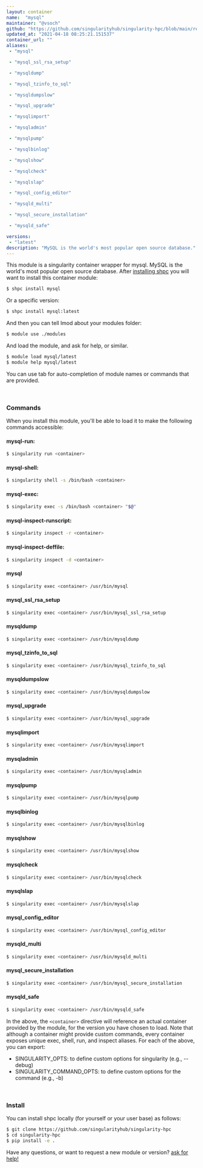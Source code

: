 ```yaml
---
layout: container
name:  "mysql"
maintainer: "@vsoch"
github: "https://github.com/singularityhub/singularity-hpc/blob/main/registry/mysql/container.yaml"
updated_at: "2021-04-18 08:25:21.151537"
container_url: ""
aliases:
 - "mysql"

 - "mysql_ssl_rsa_setup"

 - "mysqldump"

 - "mysql_tzinfo_to_sql"

 - "mysqldumpslow"

 - "mysql_upgrade"

 - "mysqlimport"

 - "mysqladmin"

 - "mysqlpump"

 - "mysqlbinlog"

 - "mysqlshow"

 - "mysqlcheck"

 - "mysqlslap"

 - "mysql_config_editor"

 - "mysqld_multi"

 - "mysql_secure_installation"

 - "mysqld_safe"

versions:
 - "latest"
description: "MySQL is the world's most popular open source database."
---
```


This module is a singularity container wrapper for mysql.
MySQL is the world's most popular open source database.
After [installing shpc](#install) you will want to install this container module:

```bash
$ shpc install mysql
```

Or a specific version:

```bash
$ shpc install mysql:latest
```

And then you can tell lmod about your modules folder:

```bash
$ module use ./modules
```

And load the module, and ask for help, or similar.

```bash
$ module load mysql/latest
$ module help mysql/latest
```

You can use tab for auto-completion of module names or commands that are provided.

<br>

### Commands

When you install this module, you'll be able to load it to make the following commands accessible:

#### mysql-run:

```bash
$ singularity run <container>
```

#### mysql-shell:

```bash
$ singularity shell -s /bin/bash <container>
```

#### mysql-exec:

```bash
$ singularity exec -s /bin/bash <container> "$@"
```

#### mysql-inspect-runscript:

```bash
$ singularity inspect -r <container>
```

#### mysql-inspect-deffile:

```bash
$ singularity inspect -d <container>
```


#### mysql
       
```bash
$ singularity exec <container> /usr/bin/mysql
```


#### mysql_ssl_rsa_setup
       
```bash
$ singularity exec <container> /usr/bin/mysql_ssl_rsa_setup
```


#### mysqldump
       
```bash
$ singularity exec <container> /usr/bin/mysqldump
```


#### mysql_tzinfo_to_sql
       
```bash
$ singularity exec <container> /usr/bin/mysql_tzinfo_to_sql
```


#### mysqldumpslow
       
```bash
$ singularity exec <container> /usr/bin/mysqldumpslow
```


#### mysql_upgrade
       
```bash
$ singularity exec <container> /usr/bin/mysql_upgrade
```


#### mysqlimport
       
```bash
$ singularity exec <container> /usr/bin/mysqlimport
```


#### mysqladmin
       
```bash
$ singularity exec <container> /usr/bin/mysqladmin
```


#### mysqlpump
       
```bash
$ singularity exec <container> /usr/bin/mysqlpump
```


#### mysqlbinlog
       
```bash
$ singularity exec <container> /usr/bin/mysqlbinlog
```


#### mysqlshow
       
```bash
$ singularity exec <container> /usr/bin/mysqlshow
```


#### mysqlcheck
       
```bash
$ singularity exec <container> /usr/bin/mysqlcheck
```


#### mysqlslap
       
```bash
$ singularity exec <container> /usr/bin/mysqlslap
```


#### mysql_config_editor
       
```bash
$ singularity exec <container> /usr/bin/mysql_config_editor
```


#### mysqld_multi
       
```bash
$ singularity exec <container> /usr/bin/mysqld_multi
```


#### mysql_secure_installation
       
```bash
$ singularity exec <container> /usr/bin/mysql_secure_installation
```


#### mysqld_safe
       
```bash
$ singularity exec <container> /usr/bin/mysqld_safe
```



In the above, the `<container>` directive will reference an actual container provided
by the module, for the version you have chosen to load. Note that although a container
might provide custom commands, every container exposes unique exec, shell, run, and
inspect aliases. For each of the above, you can export:

 - SINGULARITY_OPTS: to define custom options for singularity (e.g., --debug)
 - SINGULARITY_COMMAND_OPTS: to define custom options for the command (e.g., -b)

<br>
  
### Install

You can install shpc locally (for yourself or your user base) as follows:

```bash
$ git clone https://github.com/singularityhub/singularity-hpc
$ cd singularity-hpc
$ pip install -e .
```

Have any questions, or want to request a new module or version? [ask for help!](https://github.com/singularityhub/singularity-hpc/issues)